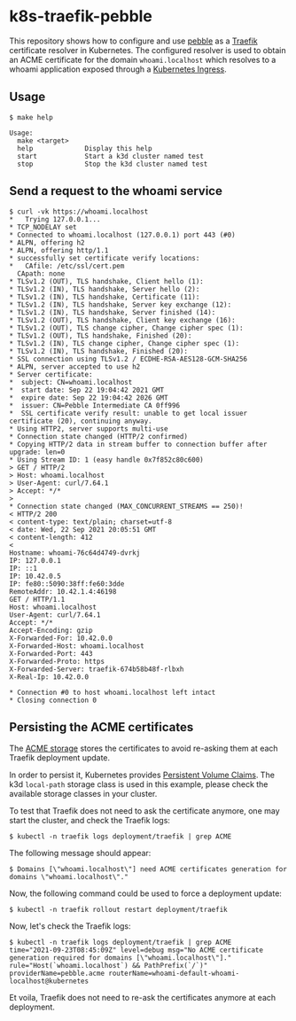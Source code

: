 # k8s-traefik-pebble

This repository shows how to configure and use [pebble](https://github.com/letsencrypt/pebble#readme) as a [Traefik](https://github.com/traefik/traefik#readme) certificate resolver in Kubernetes.
The configured resolver is used to obtain an ACME certificate for the domain `whoami.localhost` which resolves to a whoami application exposed through a [Kubernetes Ingress](https://kubernetes.io/docs/concepts/services-networking/ingress/). 

## Usage

```shell
$ make help

Usage:
  make <target>
  help             Display this help
  start            Start a k3d cluster named test
  stop             Stop the k3d cluster named test
```

## Send a request to the whoami service

```shell
$ curl -vk https://whoami.localhost
*   Trying 127.0.0.1...
* TCP_NODELAY set
* Connected to whoami.localhost (127.0.0.1) port 443 (#0)
* ALPN, offering h2
* ALPN, offering http/1.1
* successfully set certificate verify locations:
*   CAfile: /etc/ssl/cert.pem
  CApath: none
* TLSv1.2 (OUT), TLS handshake, Client hello (1):
* TLSv1.2 (IN), TLS handshake, Server hello (2):
* TLSv1.2 (IN), TLS handshake, Certificate (11):
* TLSv1.2 (IN), TLS handshake, Server key exchange (12):
* TLSv1.2 (IN), TLS handshake, Server finished (14):
* TLSv1.2 (OUT), TLS handshake, Client key exchange (16):
* TLSv1.2 (OUT), TLS change cipher, Change cipher spec (1):
* TLSv1.2 (OUT), TLS handshake, Finished (20):
* TLSv1.2 (IN), TLS change cipher, Change cipher spec (1):
* TLSv1.2 (IN), TLS handshake, Finished (20):
* SSL connection using TLSv1.2 / ECDHE-RSA-AES128-GCM-SHA256
* ALPN, server accepted to use h2
* Server certificate:
*  subject: CN=whoami.localhost
*  start date: Sep 22 19:04:42 2021 GMT
*  expire date: Sep 22 19:04:42 2026 GMT
*  issuer: CN=Pebble Intermediate CA 0ff996
*  SSL certificate verify result: unable to get local issuer certificate (20), continuing anyway.
* Using HTTP2, server supports multi-use
* Connection state changed (HTTP/2 confirmed)
* Copying HTTP/2 data in stream buffer to connection buffer after upgrade: len=0
* Using Stream ID: 1 (easy handle 0x7f852c80c600)
> GET / HTTP/2
> Host: whoami.localhost
> User-Agent: curl/7.64.1
> Accept: */*
>
* Connection state changed (MAX_CONCURRENT_STREAMS == 250)!
< HTTP/2 200
< content-type: text/plain; charset=utf-8
< date: Wed, 22 Sep 2021 20:05:51 GMT
< content-length: 412
<
Hostname: whoami-76c64d4749-dvrkj
IP: 127.0.0.1
IP: ::1
IP: 10.42.0.5
IP: fe80::5090:38ff:fe60:3dde
RemoteAddr: 10.42.1.4:46198
GET / HTTP/1.1
Host: whoami.localhost
User-Agent: curl/7.64.1
Accept: */*
Accept-Encoding: gzip
X-Forwarded-For: 10.42.0.0
X-Forwarded-Host: whoami.localhost
X-Forwarded-Port: 443
X-Forwarded-Proto: https
X-Forwarded-Server: traefik-674b58b48f-rlbxh
X-Real-Ip: 10.42.0.0

* Connection #0 to host whoami.localhost left intact
* Closing connection 0 
```

## Persisting the ACME certificates

The [ACME storage](https://doc.traefik.io/traefik/v2.5/https/acme/#storage) stores the certificates to avoid re-asking them at each Traefik deployment update.

In order to persist it, Kubernetes provides [Persistent Volume Claims](https://kubernetes.io/docs/concepts/storage/persistent-volumes/).
The k3d `local-path` storage class is used in this example, please check the available storage classes in your cluster.

To test that Traefik does not need to ask the certificate anymore, one may start the cluster, and check the Traefik logs:

```shell
$ kubectl -n traefik logs deployment/traefik | grep ACME
```

The following message should appear:

```shell
$ Domains [\"whoami.localhost\"] need ACME certificates generation for domains \"whoami.localhost\"."
```

Now, the following command could be used to force a deployment update:

```shell
$ kubectl -n traefik rollout restart deployment/traefik
```

Now, let's check the Traefik logs:

```shell
$ kubectl -n traefik logs deployment/traefik | grep ACME
time="2021-09-23T08:45:09Z" level=debug msg="No ACME certificate generation required for domains [\"whoami.localhost\"]." rule="Host(`whoami.localhost`) && PathPrefix(`/`)" providerName=pebble.acme routerName=whoami-default-whoami-localhost@kubernetes
```

Et voila, Traefik does not need to re-ask the certificates anymore at each deployment. 

